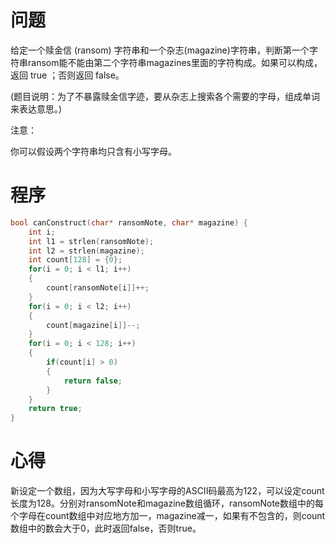 # 问题
给定一个赎金信 (ransom) 字符串和一个杂志(magazine)字符串，判断第一个字符串ransom能不能由第二个字符串magazines里面的字符构成。如果可以构成，返回 true ；否则返回 false。

(题目说明：为了不暴露赎金信字迹，要从杂志上搜索各个需要的字母，组成单词来表达意思。)

注意：

你可以假设两个字符串均只含有小写字母。
# 程序
```C
bool canConstruct(char* ransomNote, char* magazine) {
    int i;
    int l1 = strlen(ransomNote);
    int l2 = strlen(magazine);
    int count[128] = {0};
    for(i = 0; i < l1; i++)
    {
        count[ransomNote[i]]++;
    }
    for(i = 0; i < l2; i++)
    {
        count[magazine[i]]--;
    }
    for(i = 0; i < 128; i++)
    {
        if(count[i] > 0)
        {
            return false;
        }
    }
    return true;
}
```
# 心得
新设定一个数组，因为大写字母和小写字母的ASCII码最高为122，可以设定count长度为128。分别对ransomNote和magazine数组循环，ransomNote数组中的每个字母在count数组中对应地方加一，magazine减一，如果有不包含的，则count数组中的数会大于0，此时返回false，否则true。